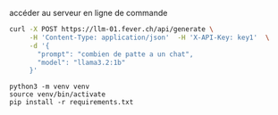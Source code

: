 
accéder au serveur en ligne de commande
```bash
curl -X POST https://llm-01.fever.ch/api/generate \
     -H 'Content-Type: application/json'  -H 'X-API-Key: key1'  \
     -d '{
       "prompt": "combien de patte a un chat",
       "model": "llama3.2:1b"
     }'
```


```
python3 -m venv venv
source venv/bin/activate
pip install -r requirements.txt
```

